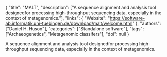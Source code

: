 {
  "title": "MALT",
  "description": ["A sequence alignment and analysis tool designedfor processing high-throughput sequencing data, especially in the context of metagenomics."],
  "links": {
    "Website": "https://software-ab.informatik.uni-tuebingen.de/download/malt/welcome.html"
  },
  "authors": ["Daniel H. Huson"],
  "categories": ["Standalone software"],
  "tags": ["Archaeogenetics", "Metagenomic classifers"],
  "doi": null
}

<!-- Generated by csv2md.R – do not edit by hand -->

A sequence alignment and analysis tool designedfor processing high-throughput sequencing data, especially in the context of metagenomics.